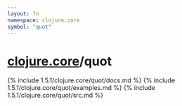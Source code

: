 ```yaml
---
layout: fn
namespace: clojure.core
symbol: "quot"
---
```


# [clojure.core](../)/quot

{% include 1.5.1/clojure.core/quot/docs.md %}
{% include 1.5.1/clojure.core/quot/examples.md %}
{% include 1.5.1/clojure.core/quot/src.md %}

